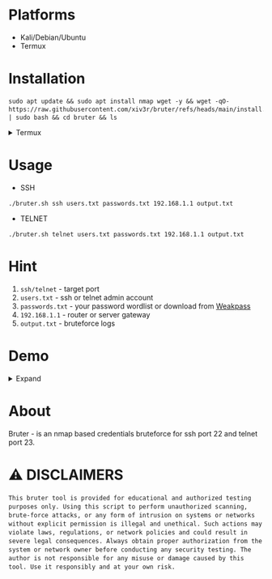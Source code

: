 # Platforms
- Kali/Debian/Ubuntu
- Termux

# Installation
```
sudo apt update && sudo apt install nmap wget -y && wget -qO- https://raw.githubusercontent.com/xiv3r/bruter/refs/heads/main/install.sh | sudo bash && cd bruter && ls
```
<details><summary> Termux
</summary>

```
pkg update && pkg install nmap wget -y && wget -qO- https://raw.githubusercontent.com/xiv3r/bruter/refs/heads/main/install.sh | bash && cd bruter && ls
```
</details>

# Usage
- SSH
```
./bruter.sh ssh users.txt passwords.txt 192.168.1.1 output.txt
```
- TELNET
```
./bruter.sh telnet users.txt passwords.txt 192.168.1.1 output.txt
```

# Hint
1. `ssh/telnet` - target port
2. `users.txt` - ssh or telnet admin account
3. `passwords.txt` - your password wordlist or download from [Weakpass](https://weakpass.com)
4. `192.168.1.1` - router or server gateway
5. `output.txt` - bruteforce logs

# Demo
<details><summary> Expand
</summary>

## SSH

<img src="https://github.com/xiv3r/bruter/blob/main/ssh-brute.png">

## TELNET

<img src="https://github.com/xiv3r/bruter/blob/main/telnet-brute.png">
</details>


# About
Bruter - is an nmap based credentials bruteforce for ssh port 22 and telnet port 23.

# ⚠️ DISCLAIMERS 

`This bruter tool is provided for educational and authorized testing purposes only. Using this script to perform unauthorized scanning, brute-force attacks, or any form of intrusion on systems or networks without explicit permission is illegal and unethical. Such actions may violate laws, regulations, or network policies and could result in severe legal consequences. Always obtain proper authorization from the system or network owner before conducting any security testing. The author is not responsible for any misuse or damage caused by this tool. Use it responsibly and at your own risk.`
